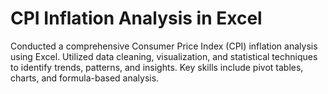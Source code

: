 # CPI Inflation Analysis in Excel
 Conducted a comprehensive Consumer Price Index (CPI) inflation analysis using Excel. Utilized data cleaning, visualization, and statistical techniques to identify trends, patterns, and insights. Key skills include pivot tables, charts, and formula-based analysis.

